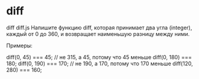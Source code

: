 # diff
diff
diff.js
Напишите функцию diff, которая принимает два угла (integer), каждый от 0 до 360, и возвращает наименьшую разницу между ними.

Примеры:

diff(0, 45) === 45;         // не 315, а 45, потому что 45 меньше
diff(0, 180) === 180;
diff(0, 190) === 170;       // не 190, а 170, потому что 170 меньше
diff(120, 280) === 160;
